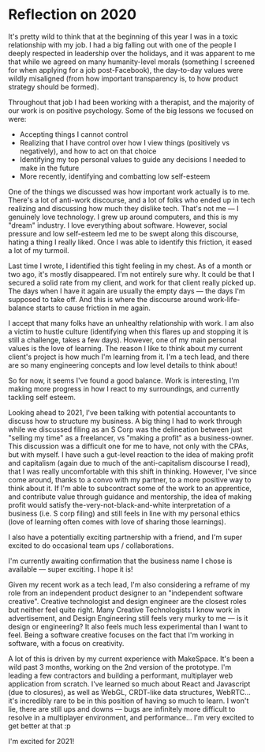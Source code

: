 # Reflection on 2020

It's pretty wild to think that at the beginning of this year I was in a toxic relationship with my job. I had a big falling out with one of the people I deeply respected in leadership over the holidays, and it was apparent to me that while we agreed on many humanity-level morals (something I screened for when applying for a job post-Facebook), the day-to-day values were wildly misaligned (from how important transparency is, to how product strategy should be formed).

Throughout that job I had been working with a therapist, and the majority of our work is on positive psychology. Some of the big lessons we focused on were:
- Accepting things I cannot control
- Realizing that I have control over how I view things (positively vs negatively), and how to act on that choice
- Identifying my top personal values to guide any decisions I needed to make in the future
- More recently, identifying and combatting low self-esteem

One of the things we discussed was how important work actually is to me. There's a lot of anti-work discourse, and a lot of folks who ended up in tech realizing and discussing how much they dislike tech. That's not me — I genuinely love technology. I grew up around computers, and this is my "dream" industry. I love everything about software. However, social pressure and low self-esteem led me to be swept along this discourse, hating a thing I really liked. Once I was able to identify this friction, it eased a lot of my turmoil.

Last time I wrote, I identified this tight feeling in my chest. As of a month or two ago, it's mostly disappeared. I'm not entirely sure why. It could be that I secured a solid rate from my client, and work for that client really picked up. The days when I have it again are usually the empty days — the days I'm supposed to take off. And this is where the discourse around work-life-balance starts to cause friction in me again.

I accept that many folks have an unhealthy relationship with work. I am also a victim to hustle culture (identifying when this flares up and stopping it is still a challenge, takes a few days). However, one of my main personal values is the love of learning. The reason I like to think about my current client's project is how much I'm learning from it. I'm a tech lead, and there are so many engineering concepts and low level details to think about!

So for now, it seems I've found a good balance. Work is interesting, I'm making more progress in how I react to my surroundings, and currently tackling self esteem.

Looking ahead to 2021, I've been talking with potential accountants to discuss how to structure my business. A big thing I had to work through while we discussed filing as an S Corp was the delineation between just "selling my time" as a freelancer, vs "making a profit" as a business-owner. This discussion was a difficult one for me to have, not only with the CPAs, but with myself. I have such a gut-level reaction to the idea of making profit and capitalism (again due to much of the anti-capitalism discourse I read), that I was really uncomfortable with this shift in thinking. However, I've since come around, thanks to a convo with my partner, to a more positive way to think about it. If I'm able to subcontract some of the work to an apprentice, and contribute value through guidance and mentorship, the idea of making profit would satisfy the-very-not-black-and-white interpretation of a business (i.e. S corp filing) and still feels in line with my personal ethics (love of learning often comes with love of sharing those learnings).

I also have a potentially exciting partnership with a friend, and I'm super excited to do occasional team ups / collaborations.

I'm currently awaiting confirmation that the business name I chose is available — super exciting. I hope it is! 

Given my recent work as a tech lead, I'm also considering a reframe of my role from an independent product designer to an "independent software creative". Creative technologist and design engineer are the closest roles but neither feel quite right. Many Creative Technologists I know work in advertisement, and Design Engineering still feels very murky to me — is it design or engineering? It also feels much less experimental than I want to feel. Being a software creative focuses on the fact that I'm working in software, with a focus on creativity.

A lot of this is driven by my current experience with MakeSpace. It's been a wild past 3 months, working on the 2nd version of the prototype. I'm leading a few contractors and building a performant, multiplayer web application from scratch. I've learned so much about React and Javascript (due to closures), as well as WebGL, CRDT-like data structures, WebRTC... it's incredibly rare to be in this position of having so much to learn. I won't lie, there are still ups and downs — bugs are infinitely more difficult to resolve in a multiplayer environment, and performance... I'm very excited to get better at that :p

I'm excited for 2021! 
